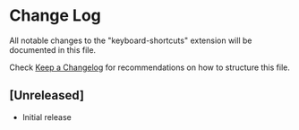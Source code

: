 # Change Log

All notable changes to the "keyboard-shortcuts" extension will be documented in this file.

Check [Keep a Changelog](http://keepachangelog.com/) for recommendations on how to structure this file.

## [Unreleased]

- Initial release